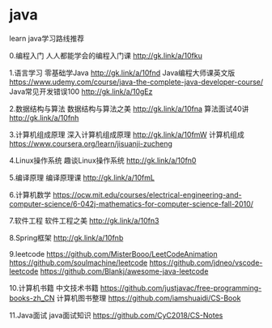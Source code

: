 # java
learn java学习路线推荐

0.编程入门
人人都能学会的编程入门课 http://gk.link/a/10fku

1.语言学习
零基础学Java http://gk.link/a/10fnd
Java编程大师课英文版 https://www.udemy.com/course/java-the-complete-java-developer-course/
Java常见开发错误100 http://gk.link/a/10gEz

2.数据结构与算法
数据结构与算法之美 http://gk.link/a/10fna
算法面试40讲 http://gk.link/a/10fnh

3.计算机组成原理
深入计算机组成原理 http://gk.link/a/10fmW
计算机组成 https://www.coursera.org/learn/jisuanji-zucheng

4.Linux操作系统
趣谈Linux操作系统 http://gk.link/a/10fn0

5.编译原理
编译原理课 http://gk.link/a/10fmL

6.计算机数学
https://ocw.mit.edu/courses/electrical-engineering-and-computer-science/6-042j-mathematics-for-computer-science-fall-2010/

7.软件工程
软件工程之美 http://gk.link/a/10fn3

8.Spring框架
http://gk.link/a/10fnb

9.leetcode 
https://github.com/MisterBooo/LeetCodeAnimation
https://github.com/soulmachine/leetcode
https://github.com/jdneo/vscode-leetcode
https://github.com/Blankj/awesome-java-leetcode

10.计算机书籍
中文技术书籍 https://github.com/justjavac/free-programming-books-zh_CN
计算机图书整理 https://github.com/iamshuaidi/CS-Book

11.Java面试
java面试知识 https://github.com/CyC2018/CS-Notes



